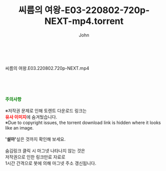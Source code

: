 ﻿---
layout: post
title:  "씨름의 여왕-E03-220802-720p-NEXT-mp4.torrent"
author: John
categories: [ 방송/음악 ]
tags: [  ]
image:  
description: "씨름의 여왕-E03-220802-720p-NEXT-mp4 torrent 정보 공유"
toc: true
toc_sticky: true
---

<br>
<div class="view-img">
<a class="view_image" href="https://torrentmobile59.com/bbs/view_image.php?fn=%2Fdata%2Ffile%2Fmusic%2F1040166549_O70qJzDE_c6a8c24e1292fe7ebd0f341df624662e99480fc3.jpg" target="_blank"><img alt="" class="img-tag" content="https://torrentmobile59.com/data/file/music/1040166549_O70qJzDE_c6a8c24e1292fe7ebd0f341df624662e99480fc3.jpg" itemprop="image" src="https://torrentmobile59.com/data/file/music/1040166549_O70qJzDE_c6a8c24e1292fe7ebd0f341df624662e99480fc3.jpg"/></a></div><div class="view-content" itemprop="description">
<p>씨름의 여왕.E03.220802.720p-NEXT.mp4<br/></p> </div>
    
<br><br><br>
<p data-ke-size="size16"><b><span style="color: green;">주의사항</span></b><br /><br />※저작권 문제로 인해 토렌트 다운로드 링크는<br /><b><span style="color: red;">유사 이미지</span></b>에 숨겨뒀습니다.<br />※Due to copyright issues, the torrent download link is hidden where it looks like an image.<br /><br /><b>'설마'</b>싶은 것까지 확인해 보세요.<br /><br />숨김링크 클릭 시 마그넷 나타나지 않는 것은<br />저작권으로 인한 링크만료 자료로<br />1시간 간격으로 봇에 의해 마그넷 주소 갱신됩니다.</p>
